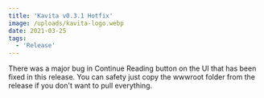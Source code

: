 ```yaml
---
title: 'Kavita v0.3.1 Hotfix'
image: /uploads/kavita-logo.webp
date: 2021-03-25
tags:
  - 'Release'
---
```


There was a major bug in Continue Reading button on the UI that has been fixed in this release. You can safety just copy the wwwroot folder from the release if you don't want to pull everything. 
